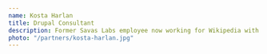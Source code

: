 ```yaml
---
name: Kosta Harlan
title: Drupal Consultant
description: Former Savas Labs employee now working for Wikipedia with 12 years of PHP and Drupal systems integration expertise and a passion for open source contributions.
photo: "/partners/kosta-harlan.jpg"
---
```


